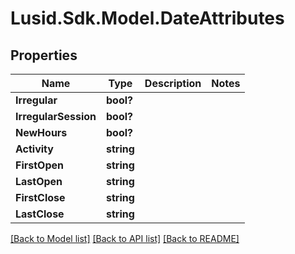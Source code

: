 
# Lusid.Sdk.Model.DateAttributes

## Properties

Name | Type | Description | Notes
------------ | ------------- | ------------- | -------------
**Irregular** | **bool?** |  | 
**IrregularSession** | **bool?** |  | 
**NewHours** | **bool?** |  | 
**Activity** | **string** |  | 
**FirstOpen** | **string** |  | 
**LastOpen** | **string** |  | 
**FirstClose** | **string** |  | 
**LastClose** | **string** |  | 

[[Back to Model list]](../README.md#documentation-for-models)
[[Back to API list]](../README.md#documentation-for-api-endpoints)
[[Back to README]](../README.md)

